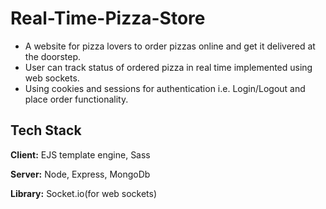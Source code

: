 
# Real-Time-Pizza-Store

- A website for pizza lovers to order pizzas online and get it delivered at the doorstep. 
- User can track status of ordered pizza in real time implemented using web sockets.
- Using cookies and sessions for authentication i.e. Login/Logout and place order functionality.


## Tech Stack

**Client:** EJS template engine, Sass 

**Server:** Node, Express, MongoDb

**Library:** Socket.io(for web sockets)

